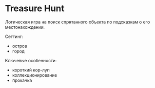 # Treasure Hunt

Логическая игра на поиск спрятанного объекта по подсказкам о его местонахождении.

Сеттинг:
- остров
- город

Ключевые особенности:
- короткий кор-луп
- коллекционирование
- прокачка
